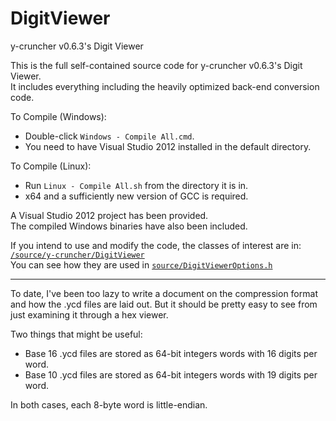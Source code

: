 DigitViewer
===========

y-cruncher v0.6.3's Digit Viewer

This is the full self-contained source code for y-cruncher v0.6.3's Digit Viewer.<br>
It includes everything including the heavily optimized back-end conversion code.

To Compile (Windows):
 - Double-click `Windows - Compile All.cmd`.
 - You need to have Visual Studio 2012 installed in the default directory.

To Compile (Linux):
 - Run `Linux - Compile All.sh` from the directory it is in.
 - x64 and a sufficiently new version of GCC is required.

A Visual Studio 2012 project has been provided.<br>
The compiled Windows binaries have also been included.

If you intend to use and modify the code, the classes of interest are in:
[`/source/y-cruncher/DigitViewer`](https://github.com/Mysticial/DigitViewer/tree/master/source/y-cruncher/DigitViewer)<br>
You can see how they are used in
[`source/DigitViewerOptions.h`](https://github.com/Mysticial/DigitViewer/blob/master/source/DigitViewerUI.h)

-----

To date, I've been too lazy to write a document on the compression format and how the .ycd files are laid out.
But it should be pretty easy to see from just examining it through a hex viewer.

Two things that might be useful:
 - Base 16 .ycd files are stored as 64-bit integers words with 16 digits per word.
 - Base 10 .ycd files are stored as 64-bit integers words with 19 digits per word.

In both cases, each 8-byte word is little-endian.
